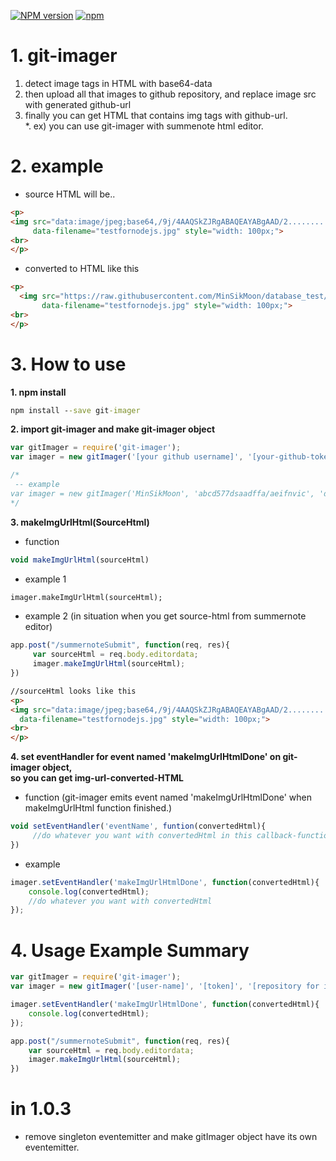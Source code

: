 [![NPM version](https://badge.fury.io/js/git-imager.svg)](http://badge.fury.io/js/git-imager) 
[![npm](https://img.shields.io/npm/dm/git-imager.svg)]()

# 1. git-imager 
1. detect image tags in HTML with base64-data 
2. then upload all that images to github repository, and replace image src with generated github-url
3. finally you can get HTML that contains img tags with github-url.  
*. ex) you can use git-imager with summenote html editor.
# 2. example 
- source HTML will be..
````HTML
<p>
<img src="data:image/jpeg;base64,/9j/4AAQSkZJRgABAQEAYABgAAD/2..........something long base64 data" 
     data-filename="testfornodejs.jpg" style="width: 100px;">
<br>
</p>
````
- converted to HTML like this 
````HTML
<p>
  <img src="https://raw.githubusercontent.com/MinSikMoon/database_test/master/15346903140862939134887091734.jpg" 
       data-filename="testfornodejs.jpg" style="width: 100px;">
<br>
</p>
````
# 3. How to use
__1. npm install__
````cmd
npm install --save git-imager
````

__2. import git-imager and make git-imager object__
````javascript
var gitImager = require('git-imager');
var imager = new gitImager('[your github username]', '[your-github-token]', '[repository where to save images]');
````
````javascript
/*
 -- example
var imager = new gitImager('MinSikMoon', 'abcd577dsaadffa/aeifnvic', 'database_test');
*/ 
````

__3. makeImgUrlHtml(SourceHtml)__
* function
````javascript
void makeImgUrlHtml(sourceHtml)
````
* example 1
````html
imager.makeImgUrlHtml(sourceHtml);
````

* example 2 (in situation when you get source-html from summernote editor)
````javascript
app.post("/summernoteSubmit", function(req, res){
     var sourceHtml = req.body.editordata;
     imager.makeImgUrlHtml(sourceHtml);
})     
````
````html
//sourceHtml looks like this
<p>
<img src="data:image/jpeg;base64,/9j/4AAQSkZJRgABAQEAYABgAAD/2..........something long base64 data" 
  data-filename="testfornodejs.jpg" style="width: 100px;">
<br>
</p>
````

__4. set eventHandler for event named 'makeImgUrlHtmlDone' on git-imager object,__</br>
   __so you can get img-url-converted-HTML__
* function 
(git-imager emits event named 'makeImgUrlHtmlDone' when makeImgUrlHtml function finished.)
````javascript
void setEventHandler('eventName', funtion(convertedHtml){
     //do whatever you want with convertedHtml in this callback-function.
})
````
* example
````javascript
imager.setEventHandler('makeImgUrlHtmlDone', function(convertedHtml){
    console.log(convertedHtml);
    //do whatever you want with convertedHtml
});
````

# 4. Usage Example Summary
````javascript
var gitImager = require('git-imager');
var imager = new gitImager('[user-name]', '[token]', '[repository for image]');

imager.setEventHandler('makeImgUrlHtmlDone', function(convertedHtml){
    console.log(convertedHtml);
});

app.post("/summernoteSubmit", function(req, res){
    var sourceHtml = req.body.editordata;
    imager.makeImgUrlHtml(sourceHtml);
})
````

# in 1.0.3
* remove singleton eventemitter and make gitImager object have its own eventemitter.
